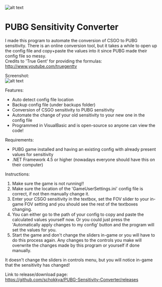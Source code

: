![alt text](https://b.catgirlsare.sexy/lXyk.png "PUBG Banner")
# PUBG Sensitivity Converter

I made this program to automate the conversion of CSGO to PUBG sensitivity. 
There is an online conversion tool, but it takes a while to open up the config file and copy+paste the values into it since PUBG made their config file so messy.  
Credits to 'True Gent' for providing the formulas: http://www.youtube.com/truegenttv


Screenshot:  
![alt text](https://b.catgirlsare.sexy/TWfw.png "Main screen")
  
Features:  
* Auto detect config file location
* Backup config file (under backups folder)
* Conversion of CSGO sensitivity to PUBG sensitivity  
* Automate the change of your old sensitivity to your new one in the config file  
* Programmed in VisualBasic and is open-source so anyone can view the code!  
  
Requirements:  
* PUBG game installed and having an existing config with already present values for sensitivity  
* .NET Framework 4.5 or higher (nowadays everyone should have this on their computer)  
  
Instructions:  
1) Make sure the game is not running!!
2) Make sure the location of the 'GameUserSettings.ini' config file is correct, if not then manually change it. 
3) Enter your CSGO sensitivity in the textbox, set the FOV slider to your in-game FOV setting and you should see the rest of the textboxes     changing.
4) You can either go to the path of your config to copy and paste the calculated values yourself now. 
    Or you could just press the 'Automatically apply changes to my config' button and the program will set the values for you.
5) Start the game and don't change the sliders in-game or you will have to do this process again. 
    Any changes to the controls you make will overwrite the changes made by this program or yourself if done manually.
    
  It doesn't change the sliders in controls menu, but you will notice in-game that the sensitivity has changed!
  
Link to release/download page:  
https://github.com/schokkya/PUBG-Sensitivity-Converter/releases
